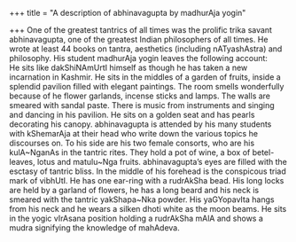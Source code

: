 +++
title = "A description of abhinavagupta by madhurAja yogin"

+++
One of the greatest tantrics of all times was the prolific trika savant
abhinavagupta, one of the greatest Indian philosophers of all times. He
wrote at least 44 books on tantra, aesthetics (including nATyashAstra)
and philosophy. His student madhurAja yogin leaves the following
account:  
He sits like dakShiNAmUrtI himself as though he has taken a new
incarnation in Kashmir. He sits in the middles of a garden of fruits,
inside a splendid pavilion filled with elegant paintings. The room
smells wonderfully because of he flower garlands, incense sticks and
lamps. The walls are smeared with sandal paste. There is music from
instruments and singing and dancing in his pavilion. He sits on a golden
seat and has pearls decorating his canopy. abhinavagupta is attended by
his many students with kShemarAja at their head who write down the
various topics he discourses on. To his side are his two female
consorts, who are his kulA\~NganAs in the tantric rites. They hold a pot
of wine, a box of betel-leaves, lotus and matulu\~Nga fruits.
abhinavagupta’s eyes are filled with the esctasy of tantric bliss. In
the middle of his forehead is the conspicous triad mark of vibhUtI. He
has one ear-ring with a rudrAkSha bead. His long locks are held by a
garland of flowers, he has a long beard and his neck is smeared with the
tantric yakShapa\~Nka powder. His yaGYopavIta hangs from his neck and he
wears a silken dhoti white as the moon beams. He sits in the yogic
vIrAsana position holding a rudrAkSha mAlA and shows a mudra signifying
the knowledge of mahAdeva.
